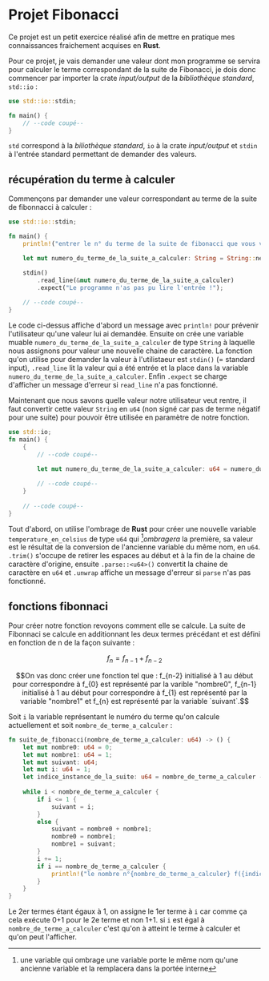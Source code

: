 # Projet Fibonacci
Ce projet est un petit exercice réalisé afin de mettre en pratique mes connaissances fraichement acquises en **Rust**.

Pour ce projet, je vais demander une valeur dont mon programme se servira pour calculer le terme correspondant de la suite 
de Fibonacci, je dois donc commencer par importer la crate *input/output* de la *bibliothèque standard*, `std::io` :
```Rust
use std::io::stdin;

fn main() {
    // --code coupé--
}
```
`std` correspond à la *biliothèque standard*, `io` à la crate *input/output* et `stdin` à l'entrée standard permettant de demander des valeurs.
## récupération du terme à calculer
Commençons par demander une valeur correspondant au terme de la suite de fibonnacci à calculer :
```Rust
use std::io::stdin;

fn main() {
    println!("entrer le n° du terme de la suite de fibonacci que vous voulez calculer :");

    let mut numero_du_terme_de_la_suite_a_calculer: String = String::new();

    stdin()
        .read_line(&mut numero_du_terme_de_la_suite_a_calculer)
        .expect("Le programme n'as pas pu lire l'entrée !");
    
    // --code coupé--
}
```
Le code ci-dessus affiche d'abord un message avec `println!` pour prévenir l'utilisateur qu'une valeur lui ai demandée. Ensuite on crée une variable muable 
`numero_du_terme_de_la_suite_a_calculer` de type `String` à laquelle nous assignons pour valeur une nouvelle chaine de caractère. La fonction qu'on utilise pour
demander la valeur à l'utilistaeur est `stdin()` (= standard input), `.read_line` lit la valeur qui a été entrée et la place dans la variable
`numero_du_terme_de_la_suite_a_calculer`. Enfin `.expect` se charge d'afficher un message d'erreur si `read_line` n'a pas fonctionné.

Maintenant que nous savons quelle valeur notre utilisateur veut rentre, il faut convertir cette valeur `String` en `u64` (non signé car pas de terme négatif pour une
suite) pour pouvoir être utilisée en paramètre de notre fonction.
```Rust
use std::io;
fn main() {
    {
        // --code coupé--
        
        let mut numero_du_terme_de_la_suite_a_calculer: u64 = numero_du_terme_de_la_suite_a_calculer.trim().parse::<u64>().unwrap();

        // --code coupé--
    }
    
    // --code coupé--
}
```
Tout d'abord, on utilise l'ombrage de **Rust** pour créer une nouvelle variable `temperature_en_celsius` de type `u64` qui [^1]*ombragera* la première, sa valeur 
est le résultat de la conversion de l'ancienne variable du même nom, en `u64`. `.trim()` s'occupe de retirer les espaces au début et à la fin de la chaine de 
caractère d'origine, ensuite `.parse::<u64>()` convertit la chaine de caractère en `u64` et `.unwrap` affiche un message d'erreur si `parse` n'as pas fonctionné. 
## fonctions fibonnaci
Pour créer notre fonction revoyons comment elle se calcule. La suite de Fibonnaci se calcule en additionnant les deux termes précédant et est défini en fonction de 
n de la façon suivante :
```math
f_{n} = f_{n-1} + f_{n-2}
```


```math
On vas donc créer une fonction tel que :
f_{n-2} initialisé à 1 au début pour correspondre à f_{0} est représenté par la varible "nombre0", 
f_{n-1} initialisé à 1 au début pour correspondre à f_{1} est représenté par la variable "nombre1" et
f_{n} est représenté par la variable `suivant`.
```
Soit `i` la variable représentant le numéro du terme qu'on calcule actuellement et soit `nombre_de_terme_a_calculer` :
```Rust
fn suite_de_fibonacci(nombre_de_terme_a_calculer: u64) -> () {
    let mut nombre0: u64 = 0;
    let mut nombre1: u64 = 1;
    let mut suivant: u64;
    let mut i: u64 = 1;
    let indice_instance_de_la_suite: u64 = nombre_de_terme_a_calculer - 1;
    
    while i < nombre_de_terme_a_calculer {
        if i <= 1 {
            suivant = i;
        }
        else {
            suivant = nombre0 + nombre1;
            nombre0 = nombre1;
            nombre1 = suivant;
        }
        i += 1;
        if i == nombre_de_terme_a_calculer {
            println!("le nombre n°{nombre_de_terme_a_calculer} f({indice_instance_de_la_suite}) est {suivant} !");
        }
    }
}
```
Le 2er termes étant égaux à 1, on assigne le 1er terme à `i` car comme ça cela exécute 0+1 pour le 2e terme et non 1+1. si `i` est égal à `nombre_de_terme_a_calculer` 
c'est qu'on à atteint le terme à calculer et qu'on peut l'afficher.
[^1]: une variable qui ombrage une variable porte le même nom qu'une ancienne variable et la remplacera dans la portée interne